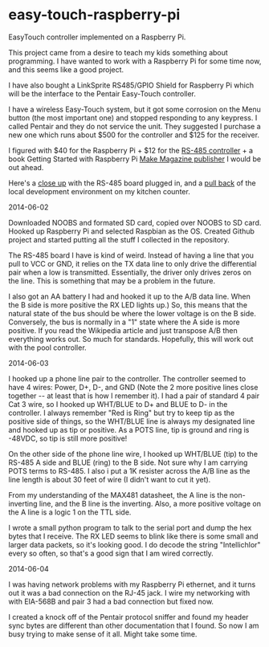 easy-touch-raspberry-pi
=======================

EasyTouch controller implemented on a Raspberry Pi.

This project came from a desire to teach my kids something about programming.
I have wanted to work with a Raspberry Pi for some time now, and this seems
like a good project.

I have also bought a LinkSprite RS485/GPIO Shield for Raspberry Pi which
will be the interface to the Pentair Easy-Touch controller.

I have a wireless Easy-Touch system, but it got some corrosion on the Menu
button (the most important one) and stopped responding to any keypress. I
called Pentair and they do not service the unit. They suggested I purchase a
new one which runs about $500 for the controller and $125 for the receiver.

I figured with $40 for the Raspberry Pi + $12 for the
[RS-485 controller](https://www.sparkfun.com/products/12826) + a book Getting
Started with Raspberry Pi [Make Magazine publisher](http://www.amazon.com/Getting-Started-Raspberry-Pi-Make/dp/1449344216/ref=sr_1_1?ie=UTF8&qid=1401780695&sr=8-1&keywords=getting+started+with+raspberry+pi)
I would be out ahead.

Here's a [close up](images/pi-close.jpg) with the RS-485 board plugged in,
and a [pull back](images/pi-all.jpg) of the local development environment
on my kitchen counter.

2014-06-02

Downloaded NOOBS and formated SD card, copied over NOOBS to SD card. Hooked
up Raspberry Pi and selected Raspbian as the OS. Created Github project and
started putting all the stuff I collected in the repository.

The RS-485 board I have is kind of weird. Instead of having a line that you
pull to VCC or GND, it relies on the TX data line to only drive the
differential pair when a low is transmitted. Essentially, the driver only
drives zeros on the line. This is something that may be a problem in the
future.

I also got an AA battery I had and hooked it up to the A/B data line. When
the B side is more positive the RX LED lights up.) So, this means that
the natural state of the bus should be where the lower voltage is on the B
side. Conversely, the bus is normally in a "1" state where the A side is
more positive. If you read the Wikipedia article and just transpose
A/B then everything works out. So much for standards.
Hopefully, this will work out with the pool controller.

2014-06-03

I hooked up a phone line pair to the controller. The controller seemed to have
4 wires: Power, D+, D-, and GND (Note the 2 more positive lines close
together -- at least that is how I remember it).  I had a pair of standard
4 pair Cat 3 wire, so I hooked up WHT/BLUE to D+ and BLUE to D- in the
controller. I always remember "Red is Ring" but try to keep tip as the
positive side of things, so the WHT/BLUE line is always my designated line
and hooked up as tip or positive. As a POTS line, tip is ground and ring is
-48VDC, so tip is still more positive!

On the other side of the phone line wire, I hooked up 
WHT/BLUE (tip) to the RS-485 A side and BLUE (ring) to the
B side. Not sure why I am carrying POTS terms to RS-485. I also i
put a 1K resister across the A/B line as the line length is
about 30 feet of wire (I didn't want to cut it yet).

From my understanding of the MAX481 datasheet, the A line is the non-inverting
line, and the B line is the inverting. Also, a more positive voltage on
the A line is a logic 1 on the TTL side.

I wrote a small python program to talk to the serial port and dump the hex
bytes that I receive. The RX LED seems to blink like there is some small
and larger data packets, so it's looking good.  I do decode the string
"Intellichlor" every so often, so that's a good sign that I am wired
correctly.

2014-06-04

I was having network problems with my Raspberry Pi ethernet, and it turns
out it was a bad connection on the RJ-45 jack. I wire my networking with
with EIA-568B and pair 3 had a bad connection but fixed now.

I created a knock off of the Pentair protocol sniffer and found my header
sync bytes are different than other documentation that I found. So now
I am busy trying to make sense of it all. Might take some time.
